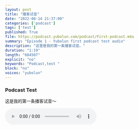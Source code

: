 ```yaml
---
layout: post
title: "播客试音"
date: "2022-08-14 21:37:00"
categories: ['podcast']
tags: ['test']
published: True
file: https://podcast.yubolun.com/podcast/First-podcast.m4a
summary: "Episode 1 - Yubolun first podcast test audio"
description: "这里是我的第一条播客试音。"
duration: "1:19" 
length: "684507"
explicit: "no" 
keywords: "Podcast,test "
block: "no" 
voices: "yubolun"
---
```


### Podcast Test

这是我的第一条播客试音～

<!--more-->

<div>
<audio src={{page.file}} type="audio/x-m4a" controls autoplay></audio> 
</div>


  

